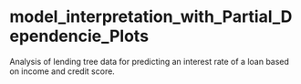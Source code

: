 # model_interpretation_with_Partial_Dependencie_Plots
Analysis of lending tree data for predicting an interest rate of a loan based on income and credit score. 
